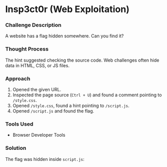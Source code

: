 # Insp3ct0r (Web Exploitation)

### Challenge Description
A website has a flag hidden somewhere. Can you find it?

### Thought Process
The hint suggested checking the source code. Web challenges often hide data in HTML, CSS, or JS files.

### Approach
1. Opened the given URL.
2. Inspected the page source (`Ctrl + U`) and found a comment pointing to `/style.css`.
3. Opened `/style.css`, found a hint pointing to `/script.js`.
4. Opened `/script.js` and found the flag.

### Tools Used
- Browser Developer Tools

### Solution
The flag was hidden inside `script.js`:

